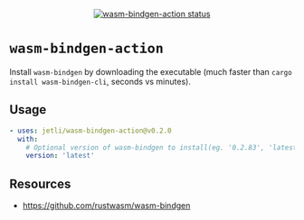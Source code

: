 <p align="center">
  <a href="https://github.com/jetli/wasm-bindgen-action/actions"><img alt="wasm-bindgen-action status" src="https://github.com/jetli/wasm-bindgen-action/workflows/build-test/badge.svg"></a>
</p>

# `wasm-bindgen-action`

Install `wasm-bindgen` by downloading the executable (much faster than `cargo install wasm-bindgen-cli`, seconds vs minutes).

## Usage

```yaml
- uses: jetli/wasm-bindgen-action@v0.2.0
  with:
    # Optional version of wasm-bindgen to install(eg. '0.2.83', 'latest')
    version: 'latest'
```

## Resources
- https://github.com/rustwasm/wasm-bindgen
